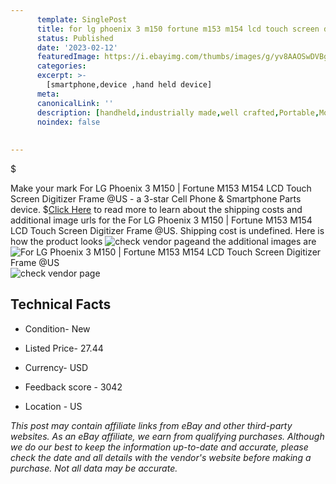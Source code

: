 ```yaml
---
      template: SinglePost
      title: for lg phoenix 3 m150 fortune m153 m154 lcd touch screen digitizer frame us
      status: Published
      date: '2023-02-12'
      featuredImage: https://i.ebayimg.com/thumbs/images/g/yv8AAOSwDVBgOHpx/s-l225.jpg
      categories: 
      excerpt: >-
        [smartphone,device ,hand held device]
      meta:
      canonicalLink: ''
      description: [handheld,industrially made,well crafted,Portable,Mobile,Compact,Convenient,Lightweight,Maneuverable,Man-portable,Miniature,Carriable,Hand-held,Light,Holdable,Transportable,Mobile device,Pocket-sized,On-the-go,Wireless,Cordless,Compact size,Convenient size, smartphone,device ,hand held device]
      noindex: false
      
        
---
```

$

Make your mark For LG Phoenix 3 M150 | Fortune M153 M154 LCD Touch Screen Digitizer Frame @US - a 3-star Cell Phone & Smartphone Parts device.
$[Click Here](https://www.ebay.com/itm/313775330809?hash=item490e7795f9%3Ag%3Ayv8AAOSwDVBgOHpx&mkevt=1&mkcid=1&mkrid=711-53200-19255-0&campid=%253CePNCampaignId%253E&customid=%253CreferenceId%253E&toolid=10049) to read more to learn about the shipping costs and additional image urls for the For LG Phoenix 3 M150 | Fortune M153 M154 LCD Touch Screen Digitizer Frame @US. Shipping cost is undefined. Here is how the product looks ![check vendor page](https://i.ebayimg.com/thumbs/images/g/yv8AAOSwDVBgOHpx/s-l225.jpg)and the additional images are![For LG Phoenix 3 M150 | Fortune M153 M154 LCD Touch Screen Digitizer Frame @US](https://i.ebayimg.com/images/g/yv8AAOSwDVBgOHpx/s-l1200.jpg)![check vendor page](https://origin-galleryplus.ebayimg.com/ws/web/313775330809_2_0_1/225x225.jpg,https://origin-galleryplus.ebayimg.com/ws/web/313775330809_3_0_1/225x225.jpg,https://origin-galleryplus.ebayimg.com/ws/web/313775330809_4_0_1/225x225.jpg,https://origin-galleryplus.ebayimg.com/ws/web/313775330809_5_0_1/225x225.jpg,https://origin-galleryplus.ebayimg.com/ws/web/313775330809_6_0_1/225x225.jpg)



 ## Technical Facts 



     
      

 - Condition- New 


      

 - Listed Price- 27.44 


      

 - Currency- USD 


      

 - Feedback score - 3042 


      

 - Location - US 


      
      

 *_This post may contain affiliate links from eBay and other third-party websites. As an eBay affiliate, we earn from qualifying purchases. Although we do our best to keep the information up-to-date and accurate, please check the date and all details with the vendor's website before making a purchase. Not all data may be accurate._*







